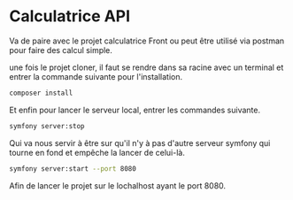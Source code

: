 # Calculatrice API
Va de paire avec le projet calculatrice Front ou peut être utilisé via postman pour faire des calcul simple.

une fois le projet cloner, il faut se rendre dans sa racine avec un terminal et entrer la commande suivante pour l'installation.

```bash
composer install
```

Et enfin pour lancer le serveur local, entrer les commandes suivante.

```bash
symfony server:stop
```
Qui va nous servir à être sur qu'il n'y à pas d'autre serveur symfony qui tourne en fond et empêche la lancer de celui-là.

```bash
symfony server:start --port 8080
```

Afin de lancer le projet sur le lochalhost ayant le port 8080.